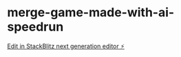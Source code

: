 # merge-game-made-with-ai-speedrun

[Edit in StackBlitz next generation editor ⚡️](https://stackblitz.com/~/github.com/Wardomi7777/merge-game-made-with-ai-speedrun)